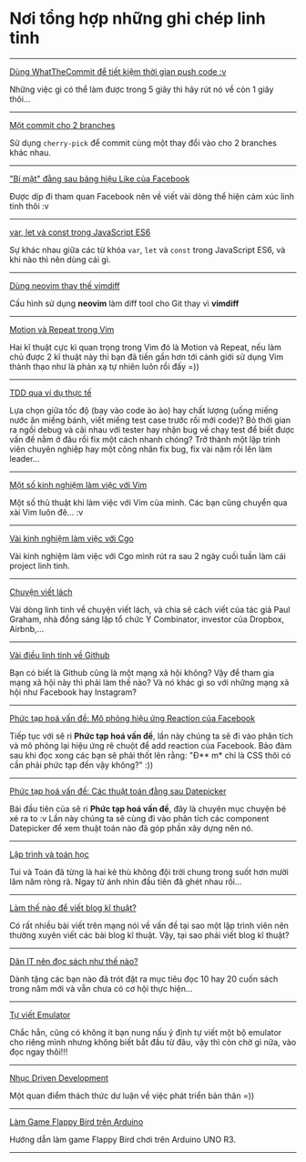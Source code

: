 # Nơi tổng hợp những ghi chép linh tinh

---
[Dùng WhatTheCommit để tiết kiệm thời gian push code :v](posts/what-the-commit.html)

Những việc gì có thể làm được trong 5 giây thì hãy rút nó về còn 1 giây thôi...

---
[Một commit cho 2 branches](posts/git-cherry-pick.html)

Sử dụng `cherry-pick` để commit cùng một thay đổi vào cho 2 branches khác nhau.

---
["Bí mật" đằng sau bảng hiệu Like của Facebook](posts/facebook-sun-backend.html)

Được dịp đi tham quan Facebook nên về viết vài dòng thể hiện cảm xúc linh tinh thôi :v 

---

[var, let và const trong JavaScript ES6](posts/var-let-const.html)

Sự khác nhau giữa các từ khóa `var`, `let` và `const` trong JavaScript ES6, và khi nào thì nên dùng cái gì.

---

[Dùng neovim thay thế vimdiff](posts/compare-neovim.html)

Cấu hình sử dụng **neovim** làm diff tool cho Git thay vì **vimdiff**

---

[Motion và Repeat trong Vim](posts/vim-motion-va-repeat.html)

Hai kĩ thuật cực kì quan trọng trong Vim đó là Motion và Repeat, nếu làm chủ được 2 kĩ thuật này thì bạn đã tiến gần hơn tới cảnh giới sử dụng Vim thành thạo như là phản xạ tự nhiên luôn rồi đấy =))

---

[TDD qua ví dụ thực tế](/posts/tdd.html)

Lựa chọn giữa tốc độ (bay vào code ào ào) hay chất lượng (uống miếng nước ăn miếng bánh, viết miếng test case trước rồi mới code)? Bỏ thời gian ra ngồi debug và cãi nhau với tester hay nhận bug về chạy test để biết được vấn đề nằm ở đâu rồi fix một cách nhanh chóng? Trở thành một lập trình viên chuyên nghiệp hay một công nhân fix bug, fix vài năm rồi lên làm leader...

---

[Một số kinh nghiệm làm việc với Vim](/posts/vai-phim-tat-vim.html)

Một số thủ thuật khi làm việc với Vim của mình. Các bạn cũng chuyển qua xài Vim luôn đê... :v

---

[Vài kinh nghiệm làm việc với Cgo](/posts/vai-dieu-ve-cgo.html)

Vài kinh nghiệm làm việc với Cgo mình rút ra sau 2 ngày cuối tuần làm cái project linh tinh.

---

[Chuyện viết lách](/posts/chuyen-viet-lach.html)

Vài dòng linh tinh về chuyện viết lách, và chia sẽ cách viết của tác giả Paul Graham, nhà đồng sáng lập tổ chức Y Combinator, investor của Dropbox, Airbnb,...

---

[Vài điều linh tinh về Github](/posts/tan-man-github.html)

Bạn có biết là Github cũng là một mạng xã hội không? Vậy để tham gia mạng xã hội này thì phải làm thế nào? Và nó khác gì so với những mạng xã hội như Facebook hay Instagram?

---

[Phức tạp hoá vấn đề: Mô phỏng hiệu ứng Reaction của Facebook](/posts/phuc-tap-hoa-facebook-reaction.html)

Tiếp tục với sê ri **Phức tạp hoá vấn đề**, lần này chúng ta sẽ đi vào phân tích và mô phỏng lại hiệu ứng rê chuột để add reaction của Facebook. Bảo đảm sau khi đọc xong các bạn sẽ phải thốt lên rằng: "Đ** m* chỉ là CSS thôi có cần phải phức tạp đến vậy không?" :))

---

[Phức tạp hoá vấn đề: Các thuật toán đằng sau Datepicker](/posts/phuc-tap-hoa-datepicker.html)

Bài đầu tiên của sê ri **Phức tạp hoá vấn đề**, đây là chuyên mục chuyện bé xé ra to :v Lần này chúng ta sẽ cùng đi vào phân tích các component Datepicker để xem thuật toán nào đã góp phần xây dựng nên nó.

---
[Lập trình và toán học](/posts/lap-trinh-va-toan-hoc.html)

Tui và Toán đã từng là hai kẻ thù không đội trời chung trong suốt hơn mười lăm năm ròng rã. Ngay từ ánh nhìn đầu tiên đã ghét nhau rồi...

---
[Làm thế nào để viết blog kĩ thuật?](/posts/lam-the-nao-viet-blog-ki-thuat.html)

Có rất nhiều bài viết trên mạng nói về vấn đề tại sao một lập trình viên nên thường xuyên viết các bài blog kĩ thuật. Vậy, tại sao phải viết blog kĩ thuật?

---
[Dân IT nên đọc sách như thế nào?](/posts/dan-it-doc-sach.html)

Dành tặng các bạn nào đã trót đặt ra mục tiêu đọc 10 hay 20 cuốn sách trong năm mới và vẫn chưa có cơ hội thực hiện...

---
[Tự viết Emulator](/posts/tu-viet-emulator.html)

Chắc hẳn, cũng có không ít bạn nung nấu ý định tự viết một bộ emulator cho riêng mình nhưng không biết bắt đầu từ đâu, vậy thì còn chờ gì nữa, vào đọc ngay thôi!!!

---
[Nhục Driven Development](/posts/nhuc-driven-development.html)

Một quan điểm thách thức dư luận về việc phát triển bản thân =))

---
[Làm Game Flappy Bird trên Arduino](http://huytd.github.io/posts/lam-game-flappy-bird-tren-arduino.html)

Hướng dẫn làm game Flappy Bird chơi trên Arduino UNO R3.

---
